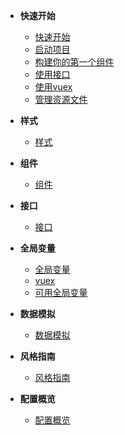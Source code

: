 - **快速开始**

  - [快速开始](pages\快速开始\README.md)
  - [启动项目](pages\快速开始\启动项目.md)
  - [构建你的第一个组件](pages\快速开始\构建你的第一个组件.md)
  - [使用接口](pages\快速开始\使用接口.md)
  - [使用vuex](pages\快速开始\使用vuex.md)
  - [管理资源文件](pages\快速开始\管理资源文件.md)

- **样式**

  - [样式](pages\样式\README.md)

- **组件**
  
  - [组件](pages\组件\README.md)
  
- **接口**

  - [接口](pages/接口与axios/README.md)

- **全局变量**

  - [全局变量](pages/全局变量与vuex/README.md)
  - [vuex](pages/全局变量与vuex/vuex.md)
  - [可用全局变量](pages/全局变量与vuex/可用全局变量.md)

- **数据模拟**

  - [数据模拟](pages/数据模拟/README.md)

- **风格指南**

  - [风格指南](pages/风格指南/README.md)

- **配置概览**

  - [配置概览](pages/配置概览/README.md)

  
